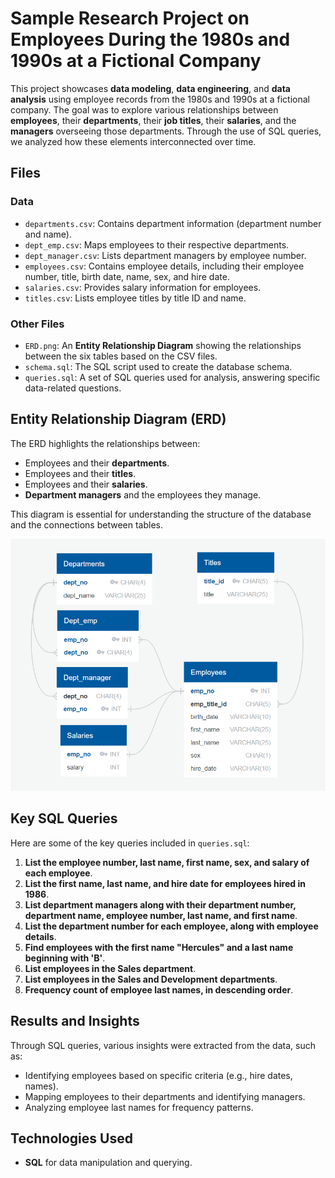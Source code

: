 # Sample Research Project on Employees During the 1980s and 1990s at a Fictional Company

This project showcases **data modeling**, **data engineering**, and **data analysis** using employee records from the 1980s and 1990s at a fictional company. The goal was to explore various relationships between **employees**, their **departments**, their **job titles**, their **salaries**, and the **managers** overseeing those departments. Through the use of SQL queries, we analyzed how these elements interconnected over time.

## Files

### Data
- `departments.csv`: Contains department information (department number and name).
- `dept_emp.csv`: Maps employees to their respective departments.
- `dept_manager.csv`: Lists department managers by employee number.
- `employees.csv`: Contains employee details, including their employee number, title, birth date, name, sex, and hire date.
- `salaries.csv`: Provides salary information for employees.
- `titles.csv`: Lists employee titles by title ID and name.

### Other Files
- `ERD.png`: An **Entity Relationship Diagram** showing the relationships between the six tables based on the CSV files.
- `schema.sql`: The SQL script used to create the database schema.
- `queries.sql`: A set of SQL queries used for analysis, answering specific data-related questions.

## Entity Relationship Diagram (ERD)

The ERD highlights the relationships between:
- Employees and their **departments**.
- Employees and their **titles**.
- Employees and their **salaries**.
- **Department managers** and the employees they manage.

This diagram is essential for understanding the structure of the database and the connections between tables.

![ERD](ERD.png)

## Key SQL Queries

Here are some of the key queries included in `queries.sql`:

1. **List the employee number, last name, first name, sex, and salary of each employee**.
2. **List the first name, last name, and hire date for employees hired in 1986**.
3. **List department managers along with their department number, department name, employee number, last name, and first name**.
4. **List the department number for each employee, along with employee details**.
5. **Find employees with the first name "Hercules" and a last name beginning with 'B'**.
6. **List employees in the Sales department**.
7. **List employees in the Sales and Development departments**.
8. **Frequency count of employee last names, in descending order**.

## Results and Insights

Through SQL queries, various insights were extracted from the data, such as:

- Identifying employees based on specific criteria (e.g., hire dates, names).
- Mapping employees to their departments and identifying managers.
- Analyzing employee last names for frequency patterns.

## Technologies Used
- **SQL** for data manipulation and querying.
